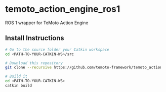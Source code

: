 # temoto_action_engine_ros1
ROS 1 wrapper for TeMoto Action Engine

## Install Instructions
```bash
# Go to the source folder your Catkin workspace
cd <PATH-TO-YOUR-CATKIN-WS>/src

# Download this repository
git clone --recursive https://github.com/temoto-framework/temoto_action_engine_ros1

# Build it
cd <PATH-TO-YOUR-CATKIN-WS>
catkin build
```
